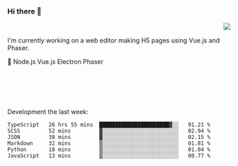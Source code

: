 ### Hi there 👋

<img align="right" src="https://github-readme-stats.vercel.app/api?username=jasonpanggo"/>

<br>
<p align="left">
I'm currently working on a web editor making H5 pages using Vue.js and Phaser.
</p>
<p align="left">
📖 Node.js Vue.js Electron Phaser
</p>
<br>
<br>
<br>
<br>

Development the last week:
<!--START_SECTION:waka-->

```text
TypeScript   26 hrs 55 mins  ██████████████████████▓░░   91.21 %
SCSS         52 mins         ▓░░░░░░░░░░░░░░░░░░░░░░░░   02.94 %
JSON         38 mins         ▓░░░░░░░░░░░░░░░░░░░░░░░░   02.15 %
Markdown     32 mins         ▒░░░░░░░░░░░░░░░░░░░░░░░░   01.81 %
Python       18 mins         ▒░░░░░░░░░░░░░░░░░░░░░░░░   01.04 %
JavaScript   13 mins         ▒░░░░░░░░░░░░░░░░░░░░░░░░   00.77 %
```

<!--END_SECTION:waka-->

<!--
**JASONPANGGO/jasonpanggo** is a ✨ _special_ ✨ repository because its `README.md` (this file) appears on your GitHub profile.

Here are some ideas to get you started:

- 🔭 I’m currently working on ...
- 🌱 I’m currently learning ...
- 👯 I’m looking to collaborate on ...
- 🤔 I’m looking for help with ...
- 💬 Ask me about ...
- 📫 How to reach me: ...
- 😄 Pronouns: ...
- ⚡ Fun fact: ...
-->
